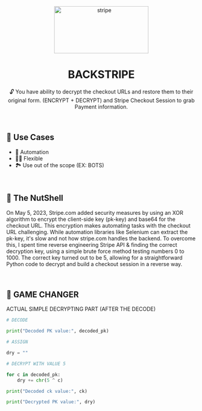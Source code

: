 <div align="center">
   <a href="https://stripe.com">
  <img src="/assets/stripe.svg" width="250" height="125" alt="stripe">
</a>


# BACKSTRIPE

🔓 You have ability to decrypt the checkout URLs and restore them to their original form. (ENCRYPT + DECRYPT) and Stripe Checkout Session to grab Payment information.
</div>

<br>


## 🧾 Use Cases

- 🦾 Automation
- 🤸🏻 Flexible
- 🏞️ Use out of the scope (EX: BOTS)

<br>

## 🧾 The NutShell

On May 5, 2023, Stripe.com added security measures by using an XOR algorithm to encrypt the client-side key (pk-key) and base64 for the checkout URL. This encryption makes automating tasks with the checkout URL challenging. While automation libraries like Selenium can extract the pk-key, it's slow and not how stripe.com handles the backend. To overcome this, I spent time reverse engineering Stripe API & finding the correct decryption key, using a simple brute force method testing numbers 0 to 1000. The correct key turned out to be 5, allowing for a straightforward Python code to decrypt and build a checkout session in a reverse way.

<br>

## 🔑 GAME CHANGER 

ACTUAL SIMPLE DECRYPTING PART (AFTER THE DECODE)

```Python
# DECODE

print("Decoded PK value:", decoded_pk)

# ASSIGN

dry = ""

# DECRYPT WITH VALUE 5

for c in decoded_pk:
    dry += chr(5 ^ c)

print("Decoded ck value:", ck)

print("Decrypted PK value:", dry)

```
